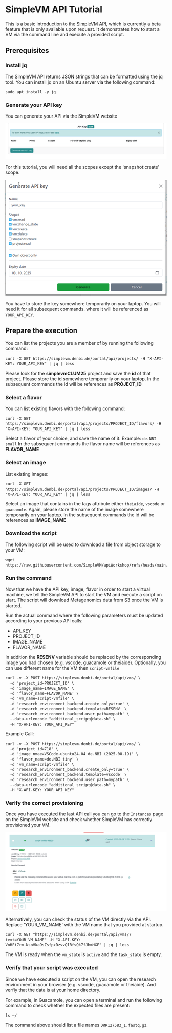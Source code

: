 # SimpleVM API Tutorial

This is a basic introduction to the [SimpleVM API](https://simplevm.denbi.de/wiki/simple_vm/user_api_keys/), which is currently a beta feature that is only available upon request.
It demonstrates how to start a VM via the command line and execute a provided script. 

## Prerequisites

### Install jq

The SimpleVM API returns JSON strings that can be formatted using the jq tool.
You can install jq on an Ubuntu server via the following command:
```
sudo apt install -y jq
```

### Generate your API key

You can generate your API via the SimpleVM website

![](./figures/generate_api_key.png)

For this tutorial, you will need all the scopes except the 'snapshot:create' scope.

![](./figures/key_scopes.png)


You have to store the key somewhere temporarily on your laptop. You will need it for all subsequent commands.
where it will be referenced as `YOUR_API_KEY`.

## Prepare the execution 

You can list the projects you are a member of by running the following command:

```
curl -X GET https://simplevm.denbi.de/portal/api/projects/ -H "X-API-KEY: YOUR_API_KEY" | jq | less
```
Please look for the **simplevmCLUM25** project and save the **id** of that project. Please store the id somewhere temporarily on your laptop.
In the subsequent commands the id will be references as **PROJECT_ID** 


### Select a flavor

You can list existing flavors with the following command:
```
curl -X GET https://simplevm.denbi.de/portal/api/projects/PROJECT_ID/flavors/ -H "X-API-KEY: YOUR_API_KEY" | jq | less
```

Select a flavor of your choice, and save the name of it. Example: `de.NBI small`
In the subsequent commands the flavor name will be references as **FLAVOR_NAME** 

### Select an image

List existing images:
```
curl -X GET https://simplevm.denbi.de/portal/api/projects/PROJECT_ID/images/ -H "X-API-KEY: YOUR_API_KEY" | jq | less
```

Select an image that contains in the tags attribute either `theiaide`, `vscode` or `guacamole`.
Again, please store the name of the image somewhere temporarily on your laptop.
In the subsequent commands the id will be references as **IMAGE_NAME** 

### Download the script

The following script will be used to download a file from object storage to your VM:
```
wget https://raw.githubusercontent.com/SimpleVM/apiWorkshop/refs/heads/main/data.sh
```

### Run the command 

Now that we have the API key, image, flavor in order to start a virtual machine, we 
tell the SimpleVM API to start the VM and execute a script on start.
The script will download Metagenomics data from S3 once the VM is started. 

Run the actual command where the following parameters must be updated according to your previous API calls:

* API_KEY
* PROJECT_ID 
* IMAGE_NAME
* FLAVOR_NAME 

In addition the **RESENV** variable should be replaced by the corresponding image you had chosen (e.g. vscode, guacamole or theiaide).
Optionally, you can use different name for the VM then `script-vmfile`
```
curl -v -X POST https://simplevm.denbi.de/portal/api/vms/ \
  -d 'project_id=PROJECT_ID' \
  -d 'image_name=IMAGE_NAME' \
  -d 'flavor_name=FLAVOR_NAME' \
  -d 'vm_name=script-vmfile' \
  -d 'research_environment_backend.create_only=true' \
  -d 'research_environment_backend.template=RESENV' \
  -d 'research_environment_backend.user_path=mypath' \
  --data-urlencode "additional_script@data.sh" \
  -H "X-API-KEY: YOUR_API_KEY"
```

Example Call:
```
curl -v -X POST https://simplevm.denbi.de/portal/api/vms/ \
  -d 'project_id=718' \
  -d 'image_nmae=VSCode-ubuntu24.04 de.NBI (2025-08-19)' \
  -d 'flavor_name=de.NBI tiny' \
  -d 'vm_name=script-vmfile' \
  -d 'research_environment_backend.create_only=true' \
  -d 'research_environment_backend.template=vscode' \
  -d 'research_environment_backend.user_path=mypath' \
  --data-urlencode "additional_script@data.sh" \
  -H "X-API-KEY: YOUR_API_KEY"
```

### Verify the correct provisioning

Once you have executed the last API call you can go to the `Instances` page on the SimpleVM website and check whether
SimpleVM has correctly provisioned your VM.

![](./figures/list_vm.png)

Alternatively, you can check the status of the VM directly via the API. Replace 'YOUR_VM_NAME' with the VM name that you provided at startup.

```
curl -X GET "https://simplevm.denbi.de/portal/api/vms/?text=YOUR_VM_NAME" -H "X-API-KEY: VoHFi7rm.NsoVka9sZsfpxDzvvQIRfsQk7fJhmHXF" | jq | less

```
The VM is ready when the `vm_state` is `active` and the `task_state` is empty.

### Verify that your script was executed

Since we have executed a script on the VM, you can open the research environment in your browser (e.g. vscode, guacamole or theiaide).
And verfiy that the data is at your home directory.

For example, in Guacamole, you can open a terminal and run the following command to check whether the expected files are present:

```
ls ~/
```
The command above should list a file names `DRR127583_1.fastq.gz`.
